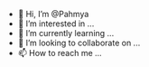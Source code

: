 - 👋 Hi, I’m @Pahmya
- 👀 I’m interested in ...
- 🌱 I’m currently learning ...
- 💞️ I’m looking to collaborate on ...
- 📫 How to reach me ...

<!---
Pahmya/Pahmya is a ✨ special ✨ repository because its `README.md` (this file) appears on your GitHub profile.
You can click the Preview link to take a look at your changes.
--->
